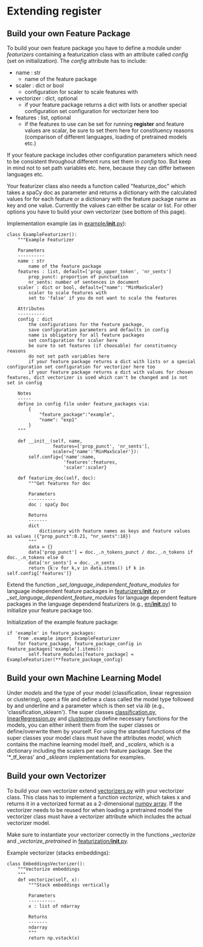 # Extending **register**

## Build your own Feature Package

To build your own feature package you have to define a module under *featurizers* containing a featurization class with an attribute called *config* (set on initialization).
The *config* attribute has to include:
* name : str
	- name of the feature package
* scaler : dict or bool
	- configuration for scaler to scale features with	
* vectorizer : dict, optional
	- if your feature package returns a dict with lists or another special configuration set configuration for vectorizer here too
* features : list, optional
	- if the features to use can be set for running **register** and feature values are scalar, be sure to set them here for constituency reasons (comparison of different languages, loading of pretrained models etc.)

If your feature package includes other configuration parameters which need to be consistent throughout different runs set them in *config* too. But keep in mind not to set path variables etc. here, because they can differ between languages etc.

Your featurizer class also needs a function called "featurize_doc" which takes a spaCy doc as parameter and returns a dictionary with the calculated values for for each feature or a dictionary with the feature package name as key and one value. Currently the values can either be scalar or list. For other options you have to build your own vectorizer (see bottom of this page). 

Implementation example (as in [example/__init__.py](src/featurization/featurizers/example/__init__.py)):
````
class ExampleFeaturizer():
    """Example Featurizer
    
    Parameters
    ----------
    name : str
        name of the feature package
    features : list, default=['prop_upper_token', 'nr_sents']
        prop_punct: proportion of punctuation
        nr_sents: number of sentences in document
    scaler : dict or bool, default={"name": "MinMaxScaler}
        scaler to scale features with
        set to 'false' if you do not want to scale the features

    Attributes
    ----------
    config : dict
        the configurations for the feature package,
        save configuration parameters and defaults in config 
        name is obligatory for all feature packages
        set configuration for scaler here
        be sure to set features (if choosable) for constituency reasons
		do not set path variables here
        if your feature package returns a dict with lists or a special configuration set configuration for vectorizer here too
        if your feature package returns a dict with values for chosen features, dict vectorizer is used which can't be changed and is not set in config

    Notes
    -----    
    define in config file under feature_packages via:
        {
            "feature_package":"example",
            "name": "exp1"
        }
    """
    
    def __init__(self, name, 
                 features=['prop_punct', 'nr_sents'],
                 scaler={'name':'MinMaxScaler'}):
        self.config={'name':name,
                     'features':features,
                     'scaler':scaler}

    def featurize_doc(self, doc):
        """Get features for doc 

        Parameters
        ----------
        doc : spaCy Doc
        
        Returns
        -------
        dict
            dictionary with feature names as keys and feature values as values ({"prop_punct":0.21, "nr_sents":18})
        """
        data = {}
        data['prop_punct'] = doc._.n_tokens_punct / doc._.n_tokens if doc._.n_tokens else 0
        data['nr_sents'] = doc._.n_sents
        return {k:v for k,v in data.items() if k in self.config['features']}

````

Extend the function *_set_language_independent_feature_modules* for language independent feature packages in [featurizers/__init__.py](src/featurization/featurizers/__init__.py) or *_set_language_dependent_feature_modules* for language dependent feature packages in the language dependend featurizers (e.g., [en/__init__.py](src/featurization/featurizers/lang/en/__init__.py)) to initialize your feature package too.

Initialization of the example feature package:
````
if 'example' in feature_packages:
    from .example import ExampleFeaturizer
    for feature_package, feature_package_config in feature_packages['example'].items():
        self.feature_modules[feature_package] = ExampleFeaturizer(**feature_package_config)

````

## Build your own Machine Learning Model

Under *models* and the type of your model (classification, linear regression or clustering), open a file and define a class called the model type followed by and underline and a parameter which is then set via *lib* (e.g., 'classification\_sklearn'). The super classes [classification.py](src/models/classification/classification.py), [linearRegression.py](src/models/linearRegression/linearRegression.py) and [clustering.py](src/models/clustering/clustering.py) define necessary functions for the models, you can either inherit them from the super classes or define/overwrite them by yourself. For using the standard functions of the super classes your model class must have the attributes *model*, which contains the machine learning model itself, and *_scalers*, which is a dictionary including the scalers per each feature package. See the '*_tf_keras' and *_sklearn* implementations for examples.


## Build your own Vectorizer

To build your own vectorizer extend [vectorizers.py](src/featurization/vectorizers.py) with your vectorizer class. This class has to implement a function *vectorize*, which takes x and returns it in a vectorized format as a 2-dimensional [numpy array](https://numpy.org/doc/stable/reference/generated/numpy.ndarray.html). If the vectorizer needs to be reused for when loading a pretrained model the vectorizer class must have a vectorizer attribute which includes the actual vectorizer model.

Make sure to instantiate your vectorizer correctly in the functions *_vectorize* and *_vectorize_pretrained* in [featurization/__init__.py](src/featurization/__init__.py).

Example vectorizer (stacks embeddings):
````
class EmbeddingsVectorizer():
    """Vectorize embeddings 
    """
    def vectorize(self, x):
        """Stack embeddings vertically
        
        Parameters
        ----------
        x : list of ndarray
        
        Returns
        -------
        ndarray
        """
        return np.vstack(x)
````

